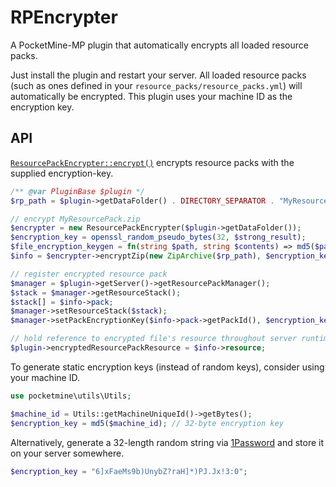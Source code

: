 # RPEncrypter
A PocketMine-MP plugin that automatically encrypts all loaded resource packs.

Just install the plugin and restart your server. All loaded resource packs (such as ones defined in your `resource_packs/resource_packs.yml`) will automatically be encrypted. This plugin uses your machine ID as the encryption key.

## API
[`ResourcePackEncrypter::encrypt()`](https://github.com/Muqsit/RPEncrypter/blob/master/src/muqsit/rpencrypter/ResourcePackEncrypter.php) encrypts resource packs with the supplied encryption-key.
```php
/** @var PluginBase $plugin */
$rp_path = $plugin->getDataFolder() . DIRECTORY_SEPARATOR . "MyResourcePack.zip";

// encrypt MyResourcePack.zip
$encrypter = new ResourcePackEncrypter($plugin->getDataFolder());
$encryption_key = openssl_random_pseudo_bytes(32, $strong_result);
$file_encryption_keygen = fn(string $path, string $contents) => md5($path . $contents);
$info = $encrypter->encryptZip(new ZipArchive($rp_path), $encryption_key, $file_encryption_keygen);

// register encrypted resource pack
$manager = $plugin->getServer()->getResourcePackManager();
$stack = $manager->getResourceStack();
$stack[] = $info->pack;
$manager->setResourceStack($stack);
$manager->setPackEncryptionKey($info->pack->getPackId(), $encryption_key);

// hold reference to encrypted file's resource throughout server runtime
$plugin->encryptedResourcePackResource = $info->resource;
```

To generate static encryption keys (instead of random keys), consider using your machine ID.
```php
use pocketmine\utils\Utils;

$machine_id = Utils::getMachineUniqueId()->getBytes();
$encryption_key = md5($machine_id); // 32-byte encryption key
```

Alternatively, generate a 32-length random string via [1Password](https://1password.com/password-generator/) and store it on your server somewhere.
```php
$encryption_key = "6]xFaeMs9b)UnybZ?raH]*)PJ.Jx!3:0";
```

